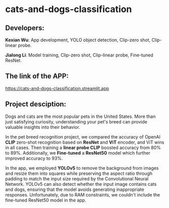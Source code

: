 # cats-and-dogs-classification

## **Developers:**

**Kexian Wu**: App development, YOLO object detection, Clip-zero shot, Clip-linear probe.

**Jialong Li**: Model training, Clip-zero shot, Clip-linear probe, Fine-tuned ResNet.  

## **The link of the APP:**

<https://cats-and-dogs-classification.streamlit.app>

## **Project desciption:**

Dogs and cats are the most popular pets in the United States. More than just satisfying curiosity, understanding your pet's breed can provide valuable insights into their behavior.

In the pet breed recognition project, we compared the accuracy of OpenAI **CLIP** zero-shot recognition based on **ResNet** and **ViT** encoder, and ViT wins in all cases. Then training a **linear probe CLIP** boosted accuracy from 80% to 89%. Additionally, we **Fine-tuned** a **ResNet50** model which further improved accuracy to 93%.

In the app, we employed **YOLOv5** to remove the background from images and resize them into squares while preserving the aspect ratio through padding to match the input size required by the Convolutional Neural Network. YOLOv5 can also detect whether the input image contains cats and dogs, ensuring that the model avoids generating inappropriate responses. Unfortunately, due to RAM constraints, we couldn't include the fine-tuned ResNet50 model in the app.
